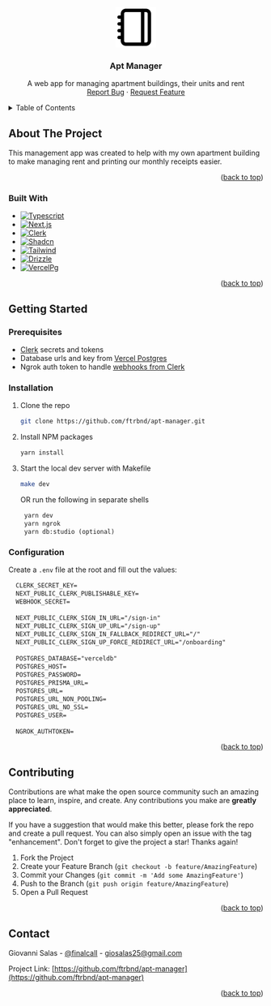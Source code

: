 <!-- Improved compatibility of back to top link: See: https://github.com/othneildrew/Best-README-Template/pull/73 -->

<a name="readme-top"></a>

<!--
*** Thanks for checking out the Best-README-Template. If you have a suggestion
*** that would make this better, please fork the repo and create a pull request
*** or simply open an issue with the tag "enhancement".
*** Don't forget to give the project a star!
*** Thanks again! Now go create something AMAZING! :D
-->

<!-- PROJECT LOGO -->
<br />
<div align="center">
  <a href="https://github.com/ftrbnd/apt-manager">
    <img src="src/assets/notebook.svg" height="80" width="80">
  </a>

<h3 align="center">Apt Manager</h3>

  <p align="center">
    A web app for managing apartment buildings, their units and rent
    <br />
    <a href="https://github.com/ftrbnd/apt-manager-server/issues">Report Bug</a>
    ·
    <a href="https://github.com/ftrbnd/apt-manager-server/issues">Request Feature</a>
  </p>
</div>

<!-- TABLE OF CONTENTS -->
<details>
  <summary>Table of Contents</summary>
  <ol>
    <li>
      <a href="#about-the-project">About The Project</a>
      <ul>
        <li><a href="#built-with">Built With</a></li>
      </ul>
    </li>
    <li>
      <a href="#getting-started">Getting Started</a>
      <ul>
        <li><a href="#prerequisites">Prerequisites</a></li>
        <li><a href="#installation">Installation</a></li>
        <li><a href="#configuration">Configuration</a></li>
      </ul>
    </li>
    <li><a href="#contributing">Contributing</a></li>
    <li><a href="#contact">Contact</a></li>
  </ol>
</details>

<!-- ABOUT THE PROJECT -->

## About The Project

This management app was created to help with my own apartment building to make managing rent and printing our monthly receipts easier.

<p align="right">(<a href="#readme-top">back to top</a>)</p>

### Built With

- [![Typescript][Typescript]][Typescript-url]
- [![Next.js][Next.js]][Next-url]
- [![Clerk][Clerk]][Clerk-url]
- [![Shadcn][Shadcn]][Shadcn-url]
- [![Tailwind][Tailwind]][Tailwind-url]
- [![Drizzle][Drizzle]][Drizzle-url]
- [![VercelPg][VercelPg]][VercelPg-url]

<p align="right">(<a href="#readme-top">back to top</a>)</p>

<!-- GETTING STARTED -->

## Getting Started

### Prerequisites

- [Clerk](https://clerk.com) secrets and tokens
- Database urls and key from [Vercel Postgres](https://vercel.com/docs/storage/vercel-postgres)
- Ngrok auth token to handle [webhooks from Clerk](https://clerk.com/docs/integrations/webhooks/sync-data#set-up-ngrok)

### Installation

1. Clone the repo
   ```sh
   git clone https://github.com/ftrbnd/apt-manager.git
   ```
2. Install NPM packages
   ```sh
   yarn install
   ```
3. Start the local dev server with Makefile

   ```sh
   make dev
   ```

   OR run the following in separate shells

   ```
    yarn dev
    yarn ngrok
    yarn db:studio (optional)
   ```

### Configuration

Create a `.env` file at the root and fill out the values:

```env
  CLERK_SECRET_KEY=
  NEXT_PUBLIC_CLERK_PUBLISHABLE_KEY=
  WEBHOOK_SECRET=

  NEXT_PUBLIC_CLERK_SIGN_IN_URL="/sign-in"
  NEXT_PUBLIC_CLERK_SIGN_UP_URL="/sign-up"
  NEXT_PUBLIC_CLERK_SIGN_IN_FALLBACK_REDIRECT_URL="/"
  NEXT_PUBLIC_CLERK_SIGN_UP_FORCE_REDIRECT_URL="/onboarding"

  POSTGRES_DATABASE="verceldb"
  POSTGRES_HOST=
  POSTGRES_PASSWORD=
  POSTGRES_PRISMA_URL=
  POSTGRES_URL=
  POSTGRES_URL_NON_POOLING=
  POSTGRES_URL_NO_SSL=
  POSTGRES_USER=

  NGROK_AUTHTOKEN=
```

<p align="right">(<a href="#readme-top">back to top</a>)</p>

<!-- CONTRIBUTING -->

## Contributing

Contributions are what make the open source community such an amazing place to learn, inspire, and create. Any contributions you make are **greatly appreciated**.

If you have a suggestion that would make this better, please fork the repo and create a pull request. You can also simply open an issue with the tag "enhancement".
Don't forget to give the project a star! Thanks again!

1. Fork the Project
2. Create your Feature Branch (`git checkout -b feature/AmazingFeature`)
3. Commit your Changes (`git commit -m 'Add some AmazingFeature'`)
4. Push to the Branch (`git push origin feature/AmazingFeature`)
5. Open a Pull Request

<p align="right">(<a href="#readme-top">back to top</a>)</p>

<!-- CONTACT -->

## Contact

Giovanni Salas - [@finalcalI](https://twitter.com/finalcali) - giosalas25@gmail.com

Project Link: [https://github.com/ftrbnd/apt-manager](https://github.com/ftrbnd/apt-manager)

<p align="right">(<a href="#readme-top">back to top</a>)</p>

<!-- MARKDOWN LINKS & IMAGES -->
<!-- https://www.markdownguide.org/basic-syntax/#reference-style-links -->

[Typescript]: https://img.shields.io/badge/typescript-3178C6?style=for-the-badge&logo=typescript&logoColor=white
[Typescript-url]: https://www.typescriptlang.org/
[Next.js]: https://img.shields.io/badge/next.js-000000?style=for-the-badge&logo=nextdotjs&logoColor=white
[Next-url]: https://nextjs.org/
[Clerk]: https://img.shields.io/badge/clerk-6C47FF?style=for-the-badge&logo=clerk&logoColor=fff
[Clerk-url]: https://clerk.com/
[Shadcn]: https://img.shields.io/badge/-shadcn/ui-000000?style=for-the-badge&logo=shadcnui&logoColor=fff
[Shadcn-url]: https://ui.shadcn.com/
[Tailwind]: https://img.shields.io/badge/tailwind-06B6D4?style=for-the-badge&logo=tailwindcss&logoColor=white
[Tailwind-url]: https://tailwindcss.com/
[Drizzle]: https://img.shields.io/badge/drizzle-000000?style=for-the-badge&logo=drizzle&logoColor=C5F74F
[Drizzle-url]: https://orm.drizzle.team/
[VercelPg]: https://img.shields.io/badge/vercel-000?style=for-the-badge&logo=vercel&logoColor=fff
[VercelPg-url]: https://vercel.com/docs/storage/vercel-postgres
